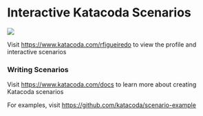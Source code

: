 # Interactive Katacoda Scenarios

[![](http://shields.katacoda.com/katacoda/rfigueiredo/count.svg)](https://www.katacoda.com/rfigueiredo "Get your profile on Katacoda.com")

Visit https://www.katacoda.com/rfigueiredo to view the profile and interactive scenarios

### Writing Scenarios
Visit https://www.katacoda.com/docs to learn more about creating Katacoda scenarios

For examples, visit https://github.com/katacoda/scenario-example

